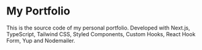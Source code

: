 # My Portfolio

This is the source code of my personal portfolio. Developed with Next.js, TypeScript, Tailwind CSS, Styled Components, Custom Hooks, React Hook Form, Yup and Nodemailer.
